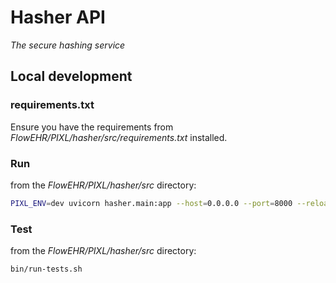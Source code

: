 # Hasher API
_The secure hashing service_


## Local development
### requirements.txt
Ensure you have the requirements from _FlowEHR/PIXL/hasher/src/requirements.txt_ installed.

### Run
from the _FlowEHR/PIXL/hasher/src_ directory:
```bash
PIXL_ENV=dev uvicorn hasher.main:app --host=0.0.0.0 --port=8000 --reload
```

### Test
from the _FlowEHR/PIXL/hasher/src_ directory:
```bash
bin/run-tests.sh
```
